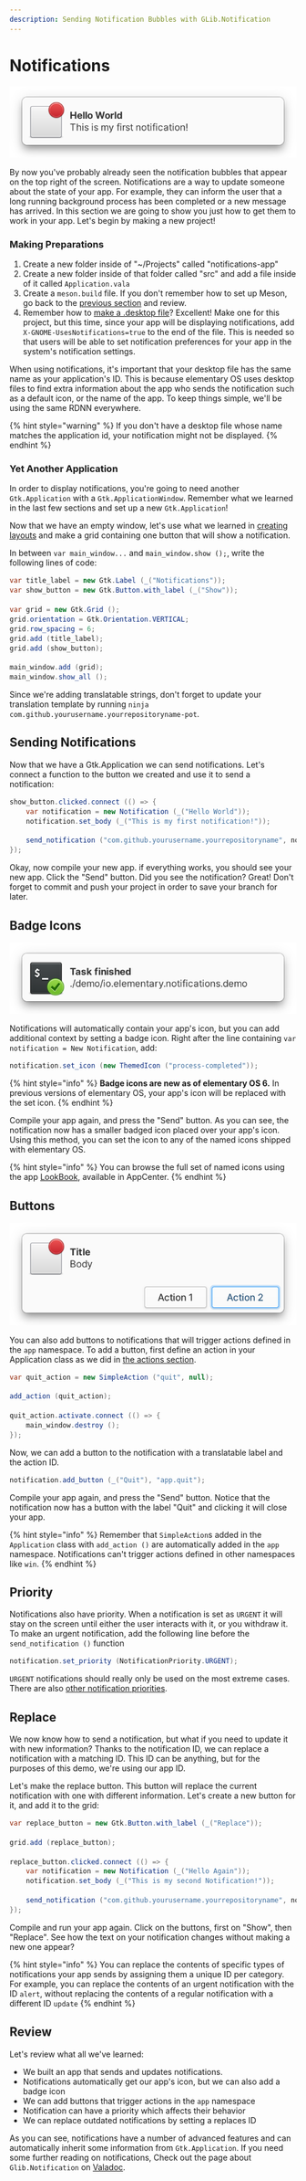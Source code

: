 ```yaml
---
description: Sending Notification Bubbles with GLib.Notification
---
```


# Notifications

![A notification bubble](../.gitbook/assets/notification.png)

By now you've probably already seen the notification bubbles that appear on the top right of the screen. Notifications are a way to update someone about the state of your app. For example, they can inform the user that a long running background process has been completed or a new message has arrived. In this section we are going to show you just how to get them to work in your app. Let's begin by making a new project!

### Making Preparations

1. Create a new folder inside of "~/Projects" called "notifications-app"
2. Create a new folder inside of that folder called "src" and add a file inside of it called `Application.vala`
3. Create a `meson.build` file. If you don't remember how to set up Meson, go back to the [previous section](../writing-apps/our-first-app/the-build-system.md) and review.
4. Remember how to [make a .desktop file](../writing-apps/our-first-app/#the-desktop-file)? Excellent! Make one for this project, but this time, since your app will be displaying notifications, add `X-GNOME-UsesNotifications=true` to the end of the file. This is needed so that users will be able to set notification preferences for your app in the system's notification settings.

When using notifications, it's important that your desktop file has the same name as your application's ID. This is because elementary OS uses desktop files to find extra information about the app who sends the notification such as a default icon, or the name of the app. To keep things simple, we'll be using the same RDNN everywhere.

{% hint style="warning" %}
If you don't have a desktop file whose name matches the application id, your notification might not be displayed.
{% endhint %}

### Yet Another Application

In order to display notifications, you're going to need another `Gtk.Application` with a `Gtk.ApplicationWindow`. Remember what we learned in the last few sections and set up a new `Gtk.Application`!

Now that we have an empty window, let's use what we learned in [creating layouts](../writing-apps/creating-layouts.md) and make a grid containing one button that will show a notification.

In between `var main_window...` and `main_window.show ();`, write the following lines of code:

```csharp
var title_label = new Gtk.Label (_("Notifications"));
var show_button = new Gtk.Button.with_label (_("Show"));

var grid = new Gtk.Grid ();
grid.orientation = Gtk.Orientation.VERTICAL;
grid.row_spacing = 6;
grid.add (title_label);
grid.add (show_button);

main_window.add (grid);
main_window.show_all ();
```

Since we're adding translatable strings, don't forget to update your translation template by running `ninja com.github.yourusername.yourrepositoryname-pot`.

## Sending Notifications

Now that we have a Gtk.Application we can send notifications. Let's connect a function to the button we created and use it to send a notification:

```csharp
show_button.clicked.connect (() => {
    var notification = new Notification (_("Hello World"));
    notification.set_body (_("This is my first notification!"));

    send_notification ("com.github.yourusername.yourrepositoryname", notification);
});
```

Okay, now compile your new app. if everything works, you should see your new app. Click the "Send" button. Did you see the notification? Great! Don't forget to commit and push your project in order to save your branch for later.

## Badge Icons

![Notification with a badged icon](../.gitbook/assets/notification-badge.png)

Notifications will automatically contain your app's icon, but you can add additional context by setting a badge icon. Right after the line containing `var notification = New Notification`, add:

```csharp
notification.set_icon (new ThemedIcon ("process-completed"));
```

{% hint style="info" %}
**Badge icons are new as of elementary OS 6.** In previous versions of elementary OS, your app's icon will be replaced with the set icon.
{% endhint %}

Compile your app again, and press the "Send" button. As you can see, the notification now has a smaller badged icon placed over your app's icon. Using this method, you can set the icon to any of the named icons shipped with elementary OS.

{% hint style="info" %}
You can browse the full set of named icons using the app [LookBook](http://appcenter.elementary.io/com.github.danrabbit.lookbook/), available in AppCenter.
{% endhint %}

## Buttons

![Notification with an action button](../.gitbook/assets/notification-button.png)

You can also add buttons to notifications that will trigger actions defined in the `app` namespace. To add a button, first define an action in your Application class as we did in [the actions section](actions.md).

```csharp
var quit_action = new SimpleAction ("quit", null);

add_action (quit_action);

quit_action.activate.connect (() => {
    main_window.destroy ();
});
```

Now, we can add a button to the notification with a translatable label and the action ID.

```csharp
notification.add_button (_("Quit"), "app.quit");
```

Compile your app again, and press the "Send" button. Notice that the notification now has a button with the label "Quit" and clicking it will close your app.

{% hint style="info" %}
Remember that `SimpleAction`s added in the `Application` class with `add_action ()` are automatically added in the `app` namespace. Notifications can't trigger actions defined in other namespaces like `win`.
{% endhint %}

## Priority

Notifications also have priority. When a notification is set as `URGENT` it will stay on the screen until either the user interacts with it, or you withdraw it. To make an urgent notification, add the following line before the `send_notification ()` function

```csharp
notification.set_priority (NotificationPriority.URGENT);
```

`URGENT` notifications should really only be used on the most extreme cases. There are also [other notification priorities](https://valadoc.org/gio-2.0/GLib.NotificationPriority).

## Replace

We now know how to send a notification, but what if you need to update it with new information? Thanks to the notification ID, we can replace a notification with a matching ID. This ID can be anything, but for the purposes of this demo, we're using our app ID.

Let's make the replace button. This button will replace the current notification with one with different information. Let's create a new button for it, and add it to the grid:

```csharp
var replace_button = new Gtk.Button.with_label (_("Replace"));

grid.add (replace_button);

replace_button.clicked.connect (() => {
    var notification = new Notification (_("Hello Again"));
    notification.set_body (_("This is my second Notification!"));

    send_notification ("com.github.yourusername.yourrepositoryname", notification);
});
```

Compile and run your app again. Click on the buttons, first on "Show", then "Replace". See how the text on your notification changes without making a new one appear?

{% hint style="info" %}
You can replace the contents of specific types of notifications your app sends by assigning them a unique ID per category. For example, you can replace the contents of an urgent notification with the ID `alert`, without replacing the contents of a regular notification with a different ID `update`
{% endhint %}

## Review

Let's review what all we've learned:

* We built an app that sends and updates notifications.
* Notifications automatically get our app's icon, but we can also add a badge icon
* We can add buttons that trigger actions in the `app` namespace
* Notification can have a priority which affects their behavior
* We can replace outdated notifications by setting a replaces ID

As you can see, notifications have a number of advanced features and can automatically inherit some information from `Gtk.Application`. If you need some further reading on notifications, Check out the page about `Glib.Notification` on [Valadoc](https://valadoc.org/gio-2.0/GLib.Notification).

